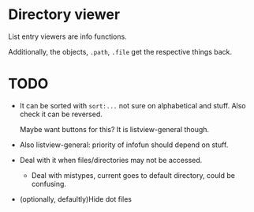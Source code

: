 # Directory viewer

List entry viewers are info functions.

Additionally, the objects, `.path`, `.file` get the respective things back.

# TODO

* It can be sorted with `sort:...` not sure on alphabetical and stuff. Also
  check it can be reversed.
  
  Maybe want buttons for this? It is listview-general though.
  
* Also listview-general: priority of infofun should depend on stuff.

* Deal with it when files/directories may not be accessed.

  + Deal with mistypes, current goes to default directory, could be confusing.

* (optionally, defaultly)Hide dot files

